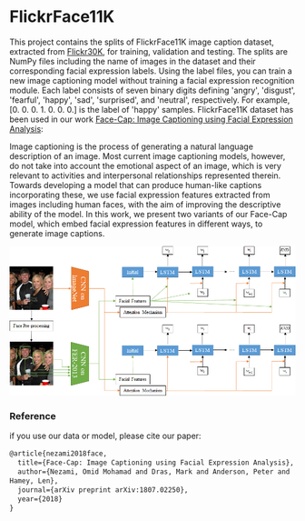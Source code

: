 # FlickrFace11K

This project contains the splits of FlickrFace11K image caption dataset, extracted from [Flickr30K](http://shannon.cs.illinois.edu/DenotationGraph/), for training, validation and testing. The splits are NumPy files including the name of images in the dataset and their corresponding facial expression labels. Using the label files, you can train a new image captioning model without training a facial expression recognition module. Each label consists of seven binary digits defining 'angry', 'disgust', 'fearful', 'happy', 'sad', 'surprised', and 'neutral', respectively. For example, [0. 0. 0. 1. 0. 0. 0.] is the label of 'happy' samples. FlickrFace11K dataset has been used in our work [Face-Cap: Image Captioning using Facial Expression Analysis](https://arxiv.org/abs/1807.02250):

Image captioning is the process of generating a natural language description of an image. Most current image captioning models, however, do not take into account the emotional aspect of an image, which is very relevant to activities and interpersonal relationships represented therein. Towards developing a model that can produce human-like captions incorporating these, we use facial expression features extracted from images including human faces, with the aim of improving the descriptive ability of the model. In this work, we present two variants of our Face-Cap model, which embed facial expression features in different ways, to generate image captions. 

<p align="center">
<img src="images/face_cap_model.jpg" width=750 high=1000>
</p>

### Reference
if you use our data or model, please cite our paper:
```
@article{nezami2018face,
  title={Face-Cap: Image Captioning using Facial Expression Analysis},
  author={Nezami, Omid Mohamad and Dras, Mark and Anderson, Peter and Hamey, Len},
  journal={arXiv preprint arXiv:1807.02250},
  year={2018}
}
```   
